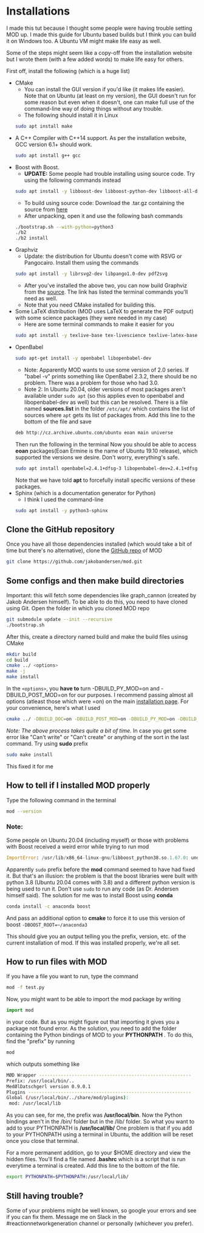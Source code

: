 # Installations
I made this tut because I thought some people were having trouble setting MOD up. I made this guide for Ubuntu based builds but I think you can build it on Windows too. A Ubuntu VM might make life easy as well.

Some of the steps might seem like a copy-off from the installation website but I wrote them (with a few added words) to make life easy for others.

First off, install the following (which is a huge list)
* CMake
    * You can install the GUI version if you'd like (it makes life easier). Note that on Ubuntu (at least on my version), the GUI doesn't run for some reason but even when it doesn't, one can make full use of the command-line way of doing things without any trouble.
    * The following should install it in Linux
    ```bash
    sudo apt install make
    ```
* A C++ Compiler with C++14 support. As per the installation website, GCC version 6.1+ should work.
    ```bash
    sudo apt install g++ gcc
    ```
* Boost with Boost.
    * **UPDATE:** Some people had trouble installing using source code. Try using the following commands instead
    ```bash
    sudo apt install -y libboost-dev libboost-python-dev libboost-all-dev
    ```
    * To build using source code: Download the .tar.gz containing the source from [here](https://www.boost.org/)
    * After unpacking, open it and use the following bash commands
    ```bash
    ./bootstrap.sh --with-python=python3
    ./b2
    ./b2 install
    ```
* Graphviz
    * Update: the distribution for Ubuntu doesn't come with RSVG or Pangocairo. Install them using the commands
    ```bash
    sudo apt install -y librsvg2-dev libpango1.0-dev pdf2svg
    ```
    * After you've installed the above two, you can now build Graphviz from the [source](https://graphviz.gitlab.io/_pages/Download/Download_source.html). The link has listed the terminal commands you'll need as well.
    * Note that you need CMake installed for building this.
* Some LaTeX distribution (MOD uses LaTeX to generate the PDF output) with some science packages (they were needed in my case)
    * Here are some terminal commands to make it easier for you
    ```bash
    sudo apt install -y texlive-base tex-livescience texlive-latex-base texlive-latex-extra
    ```
* OpenBabel
    ```bash
    sudo apt-get install -y openbabel libopenbabel-dev
    ```
    * Note: Apparently MOD wants to use some version of 2.0 series. If "babel -v" prints something like OpenBabel 2.3.2, there should be no problem. There was a problem for those who had 3.0.
    * Note 2: In Ubuntu 20.04, older versions of most packages aren't available under ```sudo apt``` (so this applies even to openbabel and libopenbabel-dev as well) but this can be resolved. There is a file named **sources.list** in the folder ```/etc/apt/``` which contains the list of sources where ```apt``` gets its list of packages from. Add this line to the bottom of the file and save
    ```bash
    deb http://cz.archive.ubuntu.com/ubuntu eoan main universe
    ```
    Then run the following in the terminal
    Now you should be able to access **eoan** packages(Eoan Ermine is the name of Ubuntu 19.10 release), which supported the versions we desire. Don't worry, everything's safe.
    ```bash
    sudo apt install openbabel=2.4.1+dfsg-3 libopenbabel-dev=2.4.1+dfsg-3
    ```
    Note that we have told **apt** to forcefully install specific versions of these packages.
* Sphinx (which is a documentation generator for Python)
    * I think I used the command-line
    ```bash
    sudo apt install -y python3-sphinx
    ```

## Clone the GitHub repository
Once you have all those dependencies installed (which would take a bit of time but there's no alternative), clone the [GitHub repo](https://github.com/jakobandersen/mod) of MOD

```bash
git clone https://github.com/jakobandersen/mod.git
```
## Some configs and then make build directories
Important: this will fetch some dependencies like graph_cannon (created by Jakob Andersen himself). To be able to do this, you need to have cloned using Git. Open the folder in which you cloned MOD repo 
```bash
git submodule update --init --recursive
./bootstrap.sh
```

After this, create a directory named build and make the build files usinsg CMake
```bash
mkdir build
cd build
cmake ../ <options>
make -j 
make install
```
In the ```<options>```, you **have to** turn -DBUILD_PY_MOD=on and -DBUILD_POST_MOD=on for our purposes. I recommend passing almost all options (atleast those which were =on) on the main [installation page](http://jakobandersen.github.io/mod/installation.html). For your convenience, here's what I used

```bash
cmake ../ -DBUILD_DOC=on -DBUILD_POST_MOD=on -DBUILD_PY_MOD=on -DBUILD_TESTING_SANITIZERS=on -DENABLE_SYMBOL_HIDING=on -DENABLE_DEP_SYMBOL_HIDING=on -DENABLE_IPO=on -DUSE_NESTED_GRAPH_CANON=on -DWITH_OPENBABEL=on
```

*Note: The above process takes quite a bit of time.*
In case you get some error like "Can't write" or "Can't create" or anything of the sort in the last command. Try using **sudo** prefix

```bash
sudo make install
```
This fixed it for me
## How to tell if I installed MOD properly
Type the following command in the terminal
```bash
mod --version
```
### **Note**:
Some people on Ubuntu 20.04 (including myself) or those with problems with Boost received a weird error while trying to run mod
```python
ImportError: /usr/lib/x86_64-linux-gnu/libboost_python38.so.1.67.0: undefined symbol: _Py_tracemalloc_config
```
Apparently ```sudo``` prefix before the **mod** command seemed to have had fixed it. But that's an illusion: the problem is that the boost libraries were built with python 3.8 (Ubuntu 20.04 comes with 3.8) and a different python version is being used to run it. Don't use ```sudo``` to run any code (as Dr. Andersen himself said). The solution for me was to install Boost using **conda**

```bash
conda install -c anaconda boost
```
And pass an additional option to **cmake** to force it to use this version of boost ```-DBOOST_ROOT=~/anaconda3```

This should give you an output telling you the prefix, version, etc. of the current installation of mod. If this was installed properly, we're all set.

## How to run files with MOD
If you have a file you want to run, type the command
```bash
mod -f test.py 
```

Now, you might want to be able to import the mod package by writing
```python
import mod
```
in your code. But as you might figure out that importing it gives you a package not found error. As the solution, you need to add the folder containing the Python bindings of MOD to your **PYTHONPATH**
. To do this, find the "prefix" by running 
```bash
mod
```
which outputs something like
```bash
MØD Wrapper --------------------------------------------------------
Prefix: /usr/local/bin/..
MedØlDatschgerl version 0.9.0.1
Plugins ------------------------------------------------------------
Global (/usr/local/bin/../share/mod/plugins):
 mod: /usr/local/lib
```
As you can see, for me, the prefix was **/usr/local/bin**. Now the Python bindings aren't in the /bin/ folder but in the /lib/ folder.
So what you want to add to your PYTHONPATH is **/usr/local/lib/**
One problem is that if you add to your PYTHONPATH using a terminal in Ubuntu, the addition will be reset once you close that terminal.

For a more permanent addition, go to your $HOME directory and view the hidden files. You'll find a file named **.bashrc** which is a script that is run everytime a terminal is created. Add this line to the bottom of the file.
```bash
export PYTHONPATH=$PYTHONPATH:/usr/local/lib/
```
## Still having trouble?
Some of your problems might be well known, so google your errors and see if you can fix them. Message me on Slack in the #reactionnetworkgeneration channel or personally (whichever you prefer).